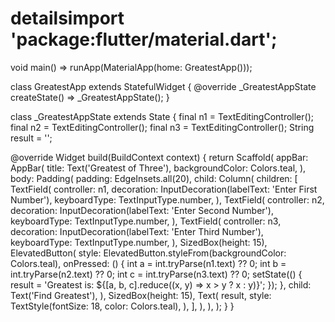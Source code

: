 # detailsimport 'package:flutter/material.dart';

void main() => runApp(MaterialApp(home: GreatestApp()));

class GreatestApp extends StatefulWidget {
  @override
  _GreatestAppState createState() => _GreatestAppState();
}

class _GreatestAppState extends State<GreatestApp> {
  final n1 = TextEditingController();
  final n2 = TextEditingController();
  final n3 = TextEditingController();
  String result = '';

  @override
  Widget build(BuildContext context) {
    return Scaffold(
      appBar: AppBar(
        title: Text('Greatest of Three'),
        backgroundColor: Colors.teal,
      ),
      body: Padding(
        padding: EdgeInsets.all(20),
        child: Column(
          children: [
            TextField(
              controller: n1,
              decoration: InputDecoration(labelText: 'Enter First Number'),
              keyboardType: TextInputType.number,
            ),
            TextField(
              controller: n2,
              decoration: InputDecoration(labelText: 'Enter Second Number'),
              keyboardType: TextInputType.number,
            ),
            TextField(
              controller: n3,
              decoration: InputDecoration(labelText: 'Enter Third Number'),
              keyboardType: TextInputType.number,
            ),
            SizedBox(height: 15),
            ElevatedButton(
              style: ElevatedButton.styleFrom(backgroundColor: Colors.teal),
              onPressed: () {
                int a = int.tryParse(n1.text) ?? 0;
                int b = int.tryParse(n2.text) ?? 0;
                int c = int.tryParse(n3.text) ?? 0;
                setState(() {
                  result = 'Greatest is: ${[a, b, c].reduce((x, y) => x > y ? x : y)}';
                });
              },
              child: Text('Find Greatest'),
            ),
            SizedBox(height: 15),
            Text(
              result,
              style: TextStyle(fontSize: 18, color: Colors.teal),
            ),
          ],
        ),
      ),
    );
  }
}
